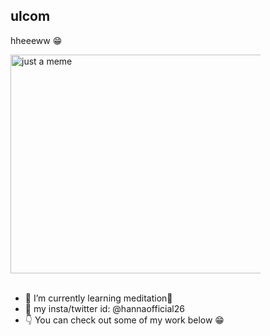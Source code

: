 ## ulcom 

hheeeww  😁
<br>

<div style="width: 400px;">
  <img src="https://github.com/hannaofficial/hannaofficial/assets/129774610/4f3114cb-5110-4bc3-a1e3-01320f9f6a36" style="width: 800px; height: 350px; " alt="just a meme">
</div>

<br>


<!-- <img src="https://github.com/hannaofficial/hannaofficial/assets/129774610/4f3114cb-5110-4bc3-a1e3-01320f9f6a36" width="600" height='450px'   > -->



- 🌱 I’m currently learning meditation🥹
- 💬 my insta/twitter id: @hannaofficial26
- 👇 You can check out some of my work below 😁

<!--
**hannaofficial/hannaofficial** is a ✨ _special_ ✨ repository because its `README.md` (this file) appears on your GitHub profile.

Here are some ideas to get you started:

- 🔭 I’m currently working on ...
- 🌱 I’m currently learning ...
- 👯 I’m looking to collaborate on ...
- 🤔 I’m looking for help with ...
- 💬 Ask me about ...
- 📫 How to reach me: ...
- 😄 Pronouns: ...
- ⚡ Fun fact: ...
-->

